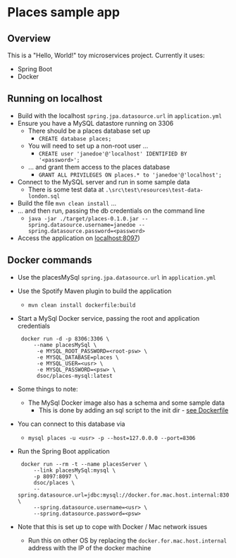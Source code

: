 # Places sample app

## Overview
This is a "Hello, World!" toy microservices project. Currently it uses:
* Spring Boot
* Docker


## Running on localhost 
* Build with the localhost `spring.jpa.datasource.url` in `application.yml`
* Ensure you have a MySQL datastore running on 3306
  * There should be a places database set up
    * `CREATE database places;`
  * You will need to set up a non-root user ...
    * `CREATE user 'janedoe'@'localhost' IDENTIFIED BY '<password>';`
  * ... and grant them access to the places database
    * `GRANT ALL PRIVILEGES ON places.* to 'janedoe'@'localhost';`
* Connect to the MySQL server and run in some sample data
  * There is some test data at `.\src\test\resources\test-data-london.sql`
* Build the file `mvn clean install` ...
* ... and then run, passing the db credentials on the command line
  * `java -jar ./target/places-0.1.0.jar --spring.datasource.username=janedoe --spring.datasource.password=<password>`
* Access the application on [localhost:8097](http://localhost:8097/place/1))

## Docker commands
* Use the placesMySql `spring.jpa.datasource.url` in `application.yml`
* Use the Spotify Maven plugin to build the application
  * `mvn clean install dockerfile:build`
* Start a MySql Docker service, passing the root and application credentials

  ```
   docker run -d -p 8306:3306 \
       --name placesMySql \
        -e MYSQL_ROOT_PASSWORD=<root-psw> \
        -e MYSQL_DATABASE=places \
        -e MYSQL_USER=<usr> \
        -e MYSQL_PASSWORD=<psw> \
        dsoc/places-mysql:latest
  ``` 
     
* Some things to note:
   * The MySql Docker image also has a schema and some sample data
     * This is done by adding an sql script to the init dir - [see Dockerfile](https://github.com/sih/places-mysql/blob/master/Dockerfile)
 * You can connect to this database via
   * `mysql places -u <usr> -p --host=127.0.0.0 --port=8306`
 * Run the Spring Boot application 
   ```
    docker run --rm -t --name placesServer \
        --link placesMySql:mysql \
        -p 8097:8097 \
        dsoc/places \
        --spring.datasource.url=jdbc:mysql://docker.for.mac.host.internal:8306/places \
        --spring.datasource.username=<usr> \
        --spring.datasource.password=<psw>
   ```
 
 * Note that this is set up to cope with Docker / Mac network issues
   * Run this on other OS by replacing the `docker.for.mac.host.internal` address with the IP of the docker machine